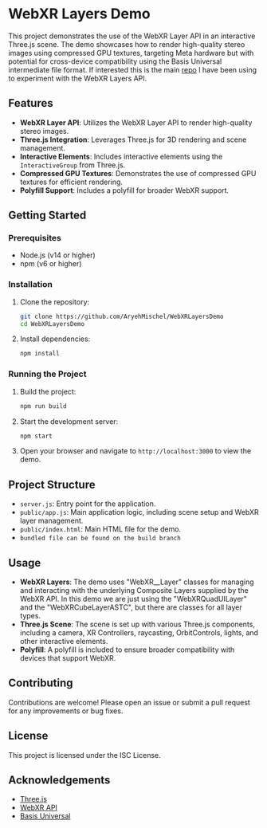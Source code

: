 # WebXR Layers Demo

This project demonstrates the use of the WebXR Layer API in an interactive Three.js scene. The demo showcases how to render high-quality stereo images using compressed GPU textures, targeting Meta hardware but with potential for cross-device compatibility using the Basis Universal intermediate file format. If interested this is the main [repo](https://github.com/AryehMischel/WebXRLayers-Playground) I have been using to experiment with the WebXR Layers API.

## Features

- **WebXR Layer API**: Utilizes the WebXR Layer API to render high-quality stereo images.
- **Three.js Integration**: Leverages Three.js for 3D rendering and scene management.
- **Interactive Elements**: Includes interactive elements using the `InteractiveGroup` from Three.js.
- **Compressed GPU Textures**: Demonstrates the use of compressed GPU textures for efficient rendering.
- **Polyfill Support**: Includes a polyfill for broader WebXR support.

## Getting Started

### Prerequisites

- Node.js (v14 or higher)
- npm (v6 or higher)

### Installation

1. Clone the repository:
   ```sh
   git clone https://github.com/AryehMischel/WebXRLayersDemo
   cd WebXRLayersDemo
   ```

2. Install dependencies:
   ```sh
   npm install
   ```

### Running the Project

1. Build the project:
   ```sh
   npm run build
   ```

2. Start the development server:
   ```sh
   npm start
   ```

3. Open your browser and navigate to `http://localhost:3000` to view the demo.

## Project Structure

- `server.js`: Entry point for the application.  
- `public/app.js`: Main application logic, including scene setup and WebXR layer management.
- `public/index.html`: Main HTML file for the demo.
- `bundled file can be found on the build branch`


## Usage

- **WebXR Layers**: The demo uses "WebXR__Layer" classes for managing and interacting with the underlying Composite Layers supplied by the WebXR API. In this demo we are just using the "WebXRQuadUILayer" and the "WebXRCubeLayerASTC", but there are classes for all layer types.
- **Three.js Scene**: The scene is set up with various Three.js components, including a camera, XR Controllers, raycasting, OrbitControls, lights, and other interactive elements.
- **Polyfill**: A polyfill is included to ensure broader compatibility with devices that support WebXR.

## Contributing

Contributions are welcome! Please open an issue or submit a pull request for any improvements or bug fixes.

## License

This project is licensed under the ISC License.

## Acknowledgements

- [Three.js](https://threejs.org/)
- [WebXR API](https://immersiveweb.dev/)
- [Basis Universal](https://github.com/BinomialLLC/basis_universal)

